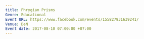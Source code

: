 ```yaml
---
title: Phrygian Prisms
Genre: Educational
Event URL: https://www.facebook.com/events/155827931639241/
Venue: DeN
Event date: 2017-08-10 07:00:00 +07:00
---
```


